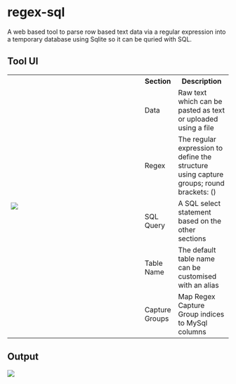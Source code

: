 # regex-sql

A web based tool to parse row based text data via a regular expression into a temporary database using Sqlite so it can be quried with SQL.

## Tool UI

<table>
  <tr>
    <td width="70%" rowspan="6"> <img src="readme/data.png"> </td>
    <th width="5%">Section</th>
    <th width="25%">Description</th>
  </tr>
  <tr>
    <td>Data</td>
    <td>Raw text which can be pasted as text or uploaded using a file</td>
  </tr>
  <tr>
    <td>Regex</td>
    <td>The regular expression to define the structure using capture groups; round brackets: ()</td>
  </tr>
  <tr>
    <td>SQL Query</td>
    <td>A SQL select statement based on the other sections</td>
  </tr>
  <tr>
    <td>Table Name</td>
    <td>The default table name can be customised with an alias</td>
  </tr>
  <tr>
    <td>Capture Groups</td>
    <td>Map Regex Capture Group indices to MySql columns</td>
  </tr>
</table>

## Output

![](readme/result.png)
